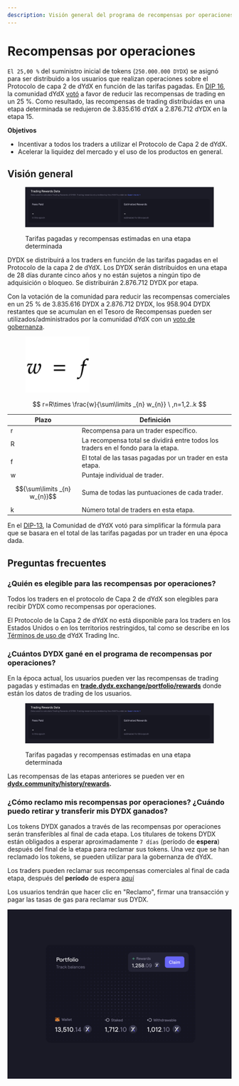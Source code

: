 ```yaml
---
description: Visión general del programa de recompensas por operaciones.
---
```


# Recompensas por operaciones

`El 25,00 %` del suministro inicial de tokens (`250.000.000 DYDX`) se asignó para ser distribuido a los usuarios que realizan operaciones sobre el Protocolo de capa 2 de dYdX en función de las tarifas pagadas. En [DIP 16](https://github.com/dydxfoundation/dip/blob/master/content/dips/DIP-16.md), la comunidad dYdX [votó](https://dydx.community/dashboard/proposal/8) a favor de reducir las recompensas de trading en un 25 %. Como resultado, las recompensas de trading distribuidas en una etapa determinada se redujeron de 3.835.616 dYdX a 2.876.712 dYDX en la etapa 15.

**Objetivos**

* Incentivar a todos los traders a utilizar el Protocolo de Capa 2 de dYdX.
* Acelerar la liquidez del mercado y el uso de los productos en general.

## **Visión general**

<figure><img src="../.gitbook/assets/1-fees-paid-estimated-rewards.png" alt=""><figcaption><p>Tarifas pagadas y recompensas estimadas en una etapa determinada</p></figcaption></figure>

DYDX se distribuirá a los traders en función de las tarifas pagadas en el Protocolo de la capa 2 de dYdX. Los DYDX serán distribuidos en una etapa de 28 días durante cinco años y no están sujetos a ningún tipo de adquisición o bloqueo. Se distribuirán 2.876.712 DYDX por etapa.

Con la votación de la comunidad para reducir las recompensas comerciales en un 25 % de 3.835.616 DYDX a 2.876.712 DYDX, los 958.904 DYDX restantes que se acumulan en el Tesoro de Recompensas pueden ser utilizados/administrados por la comunidad dYdX con un [voto de gobernanza](https://docs.dydx.community/dydx-governance/voting-and-governance/governance-parameters).

<figure><img src="../.gitbook/assets/1-trading-rewards-formula-new.png" alt=""><figcaption></figcaption></figure>

$$ r=R\times \frac{w}{\sum\limits _{n} w_{n}} \ ,n=1,2..k $$

| Plazo | Definición |
| ---------------------------- | ----------------------------------------------------------------------- |
| r | Recompensa para un trader específico. |
| R | La recompensa total se dividirá entre todos los traders en el fondo para la etapa. |
| f | El total de las tasas pagadas por un trader en esta etapa. |
| w | Puntaje individual de trader. |
| $${\sum\limits _{n} w_{n}}$$ | Suma de todas las puntuaciones de cada trader. |
| k | Número total de traders en esta etapa. |

En el [DIP-13](https://github.com/dydxfoundation/dip/blob/master/content/dips/DIP-13.md), la Comunidad de dYdX votó para simplificar la fórmula para que se basara en el total de las tarifas pagadas por un trader en una época dada.

## Preguntas frecuentes

### ¿Quién es elegible para las recompensas por operaciones?

Todos los traders en el protocolo de Capa 2 de dYdX son elegibles para recibir DYDX como recompensas por operaciones.

El Protocolo de la Capa 2 de dYdX no está disponible para los traders en los Estados Unidos o en los territorios restringidos, tal como se describe en los [Términos de uso de](https://dydx.exchange/terms) dYdX Trading Inc.

### ¿Cuántos DYDX gané en el programa de recompensas por operaciones?

En la época actual, los usuarios pueden ver las recompensas de trading pagadas y estimadas en [**trade.dydx.exchange/portfolio/rewards**](https://trade.dydx.exchange/portfolio/rewards) donde están los datos de trading de los usuarios.

<figure><img src="../.gitbook/assets/1-fees-paid-estimated-rewards.png" alt=""><figcaption><p>Tarifas pagadas y recompensas estimadas en una etapa determinada</p></figcaption></figure>

Las recompensas de las etapas anteriores se pueden ver en [**dydx.community/history/rewards**](https://dydx.community/history/rewards)**.**

### ¿Cómo reclamo mis recompensas por operaciones? ¿Cuándo puedo retirar y transferir mis DYDX ganados?

Los tokens DYDX ganados a través de las recompensas por operaciones serán transferibles al final de cada etapa. Los titulares de tokens DYDX están obligados a esperar aproximadamente `7 días` (período de **espera**) después del final de la etapa para reclamar sus tokens. Una vez que se han reclamado los tokens, se pueden utilizar para la gobernanza de dYdX.

Los traders pueden reclamar sus recompensas comerciales al final de cada etapa, después del **período** de espera [aquí](https://dydx.community/dashboard)

Los usuarios tendrán que hacer clic en "Reclamo", firmar una transacción y pagar las tasas de gas para reclamar sus DYDX.

![Visión general de la cartera de recompensas](../.gitbook/assets/1-portfolio-overview-rewards.png)
